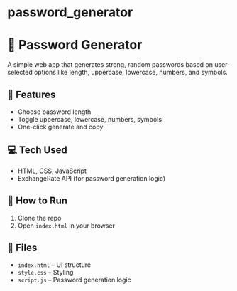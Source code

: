 # password_generator
# 🔐 Password Generator

A simple web app that generates strong, random passwords based on user-selected options like length, uppercase, lowercase, numbers, and symbols.

## 🚀 Features
- Choose password length
- Toggle uppercase, lowercase, numbers, symbols
- One-click generate and copy

## 💻 Tech Used
- HTML, CSS, JavaScript
- ExchangeRate API (for password generation logic)

## 🧪 How to Run
1. Clone the repo
2. Open `index.html` in your browser

## 📁 Files
- `index.html` – UI structure
- `style.css` – Styling
- `script.js` – Password generation logic
